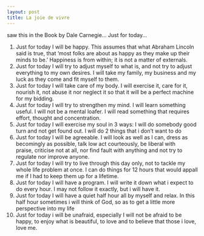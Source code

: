 ```yaml
---
layout: post
title: La joie de vivre
---
```


saw this in the Book by Dale Carnegie… Just for today…

1. Just for today I will be happy. This assumes that what Abraham Lincoln said is true, that ‘most folks are about as happy as they make up their minds to be.’ Happiness is from within; it is not a matter of externals.
2. Just for today I will try to adjust myself to what is, and not try to adjust everything to my own desires. I will take my family, my business and my luck as they come and fit myself to them.
3. Just for today I will take care of my body. I will exercise it, care for it, nourish it, not abuse it nor neglect it so that it will be a perfect machine for my bidding.
4. Just for today I will try to strengthen my mind. I will learn something useful. I will not be a mental loafer. I will read something that requires effort, thought and concentration.
5. Just for today I will exercise my soul in 3 ways: I will do somebody good turn and not get found out. I will do 2 things that i don’t want to do
6. Just for today I will be agreeable. I will look as well as I can, dress as becomingly as possible, talk low act courteously, be liberal with praise, criticise not at all, nor find fault with anything and not try to regulate nor improve anyone.
7. Just for today I will try to live through this day only, not to tackle my whole life problem at once. I can do things for 12 hours that would appall me if I had to keep them up for a lifetime.
8. Just for today I will have a program. I will write it down what i expect to do every hour. I may not follow it exactly, but i will have it.
9. Just for today I will have a quiet half hour all by myself and relax. In this half hour sometimes i will think of God, so as to get a little more perspective into my life
10. Just for today i will be unafraid, especially I will not be afraid to be happy, to enjoy what is beautiful, to love and to believe that those i love, love me.
